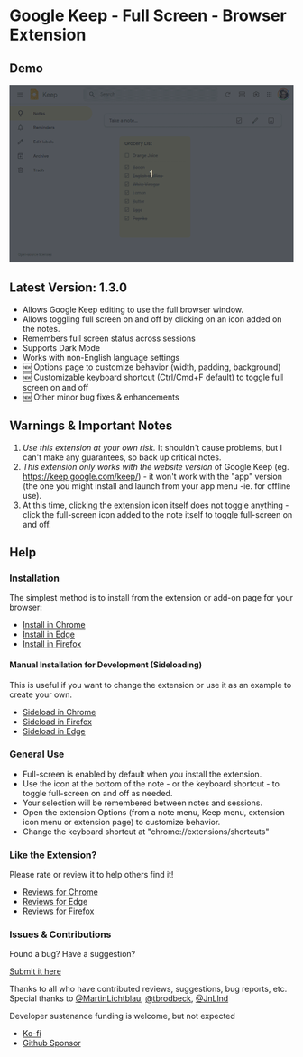 # Google Keep - Full Screen - Browser Extension

## Demo

![Google Keep Full Screen Demo Screen Recording](https://raw.githubusercontent.com/chrisputnam9/chrome-google-keep-full-screen/master/images/demo_1.3.0.gif)

## Latest Version: 1.3.0

-   Allows Google Keep editing to use the full browser window.
-   Allows toggling full screen on and off by clicking on an icon added on the notes.
-   Remembers full screen status across sessions
-   Supports Dark Mode
-   Works with non-English language settings
-   🆕 Options page to customize behavior (width, padding, background)
-   🆕 Customizable keyboard shortcut (Ctrl/Cmd+F default) to toggle full screen on and off
-   🆕 Other minor bug fixes & enhancements

## Warnings & Important Notes

 1. *Use this extension at your own risk.* It shouldn't cause problems, but I can't make any guarantees, so back up critical notes.
 2. *This extension only works with the website version* of Google Keep (eg. https://keep.google.com/keep/) - it won't work with the "app" version (the one you might install and launch from your app menu -ie. for offline use).
 3. At this time, clicking the extension icon itself does not toggle anything - click the full-screen icon added to the note itself to toggle full-screen on and off.

## Help

### Installation

The simplest method is to install from the extension or add-on page for your browser:

-   [Install in Chrome](https://chrome.google.com/webstore/detail/kcfmkpjpemonceecfpgamaahlkfpjhdk)
-   [Install in Edge](https://microsoftedge.microsoft.com/addons/detail/google-keep-full-screen/mfbggeknlmaadiommcbkidgofgkmdakf)
-   [Install in Firefox](https://addons.mozilla.org/en-US/firefox/addon/google-keep-full-screen-edit/)

#### Manual Installation for Development (Sideloading)

This is useful if you want to change the extension or use it as an example to create your own.

-   [Sideload in Chrome](https://developer.chrome.com/docs/extensions/mv3/getstarted/#unpacked)
-   [Sideload in Firefox](https://developer.mozilla.org/en-US/docs/Mozilla/Add-ons/WebExtensions/Your_first_WebExtension#installing)
-   [Sideload in Edge](https://docs.microsoft.com/en-us/microsoft-edge/extensions-chromium/getting-started/extension-sideloading)

### General Use
-   Full-screen is enabled by default when you install the extension.
-   Use the icon at the bottom of the note - or the keyboard shortcut - to toggle full-screen on and off as needed.
-   Your selection will be remembered between notes and sessions.
-   Open the extension Options (from a note menu, Keep menu, extension icon menu or extension page) to customize behavior.
-   Change the keyboard shortcut at "chrome://extensions/shortcuts"

### Like the Extension?

Please rate or review it to help others find it!

-   [Reviews for Chrome](https://chrome.google.com/webstore/detail/kcfmkpjpemonceecfpgamaahlkfpjhdk)
-   [Reviews for Edge](https://microsoftedge.microsoft.com/addons/detail/google-keep-full-screen/mfbggeknlmaadiommcbkidgofgkmdakf)
-   [Reviews for Firefox](https://addons.mozilla.org/en-US/firefox/addon/google-keep-full-screen-edit/)

### Issues & Contributions

Found a bug? Have a suggestion?

[Submit it here](https://github.com/chrisputnam9/chrome-google-keep-full-screen/issues)

Thanks to all who have contributed reviews, suggestions, bug reports, etc. Special thanks to
[@MartinLichtblau](https://github.com/MartinLichtblau),
[@tbrodbeck](https://github.com/tbrodbeck),
[@JnLlnd](https://github.com/JnLlnd)

Developer sustenance funding is welcome, but not expected

-   [Ko-fi](https://ko-fi.com/chrisputnam9)
-   [Github Sponsor](https://github.com/sponsors/chrisputnam9)
